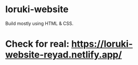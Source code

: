 # loruki-website
Build mostly using HTML & CSS. 
# Check for real: https://loruki-website-reyad.netlify.app/
